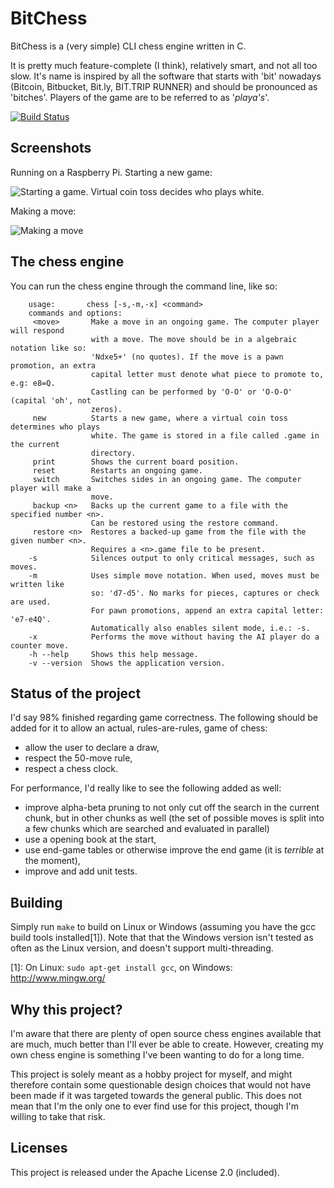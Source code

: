 BitChess
===========================


BitChess is a (very simple) CLI chess engine written in C.

It is pretty much feature-complete (I think), relatively smart, and not all too slow. It's name is inspired by all the software that starts with 'bit' nowadays (Bitcoin, Bitbucket, Bit.ly, BIT.TRIP RUNNER) and should be pronounced as 'bitches'. Players of the game are to be referred to as '*playa's*'.

[![Build Status](https://travis-ci.org/monkeyinmysoup/BitChess.svg?branch=master)](https://travis-ci.org/monkeyinmysoup/BitChess)

## Screenshots

Running on a Raspberry Pi.
Starting a new game:

![Starting a game. Virtual coin toss decides who plays white.](https://i.imgur.com/SjlRkk6.png)

Making a move:

![Making a move](https://i.imgur.com/epdcOpj.png)


## The chess engine

You can run the chess engine through the command line, like so:

		usage:       chess [-s,-m,-x] <command>
		commands and options:
		 <move>       Make a move in an ongoing game. The computer player will respond
					  with a move. The move should be in a algebraic notation like so:
					  'Ndxe5+' (no quotes). If the move is a pawn promotion, an extra
					  capital letter must denote what piece to promote to, e.g: e8=Q.
					  Castling can be performed by 'O-O' or 'O-O-O' (capital 'oh', not
					  zeros).
		 new          Starts a new game, where a virtual coin toss determines who plays 
					  white. The game is stored in a file called .game in the current
					  directory.
		 print        Shows the current board position.
		 reset        Restarts an ongoing game.
		 switch       Switches sides in an ongoing game. The computer player will make a
		 			  move.
		 backup <n>   Backs up the current game to a file with the specified number <n>.
		 			  Can be restored using the restore command.
		 restore <n>  Restores a backed-up game from the file with the given number <n>.
		 			  Requires a <n>.game file to be present.
		-s            Silences output to only critical messages, such as moves.
		-m            Uses simple move notation. When used, moves must be written like
	            	  so: 'd7-d5'. No marks for pieces, captures or check are used.
	            	  For pawn promotions, append an extra capital letter: 'e7-e4Q'.
	            	  Automatically also enables silent mode, i.e.: -s.
		-x            Performs the move without having the AI player do a counter move.
		-h --help     Shows this help message.
		-v --version  Shows the application version.



## Status of the project

I'd say 98% finished regarding game correctness. The following should be added for it to allow an actual, rules-are-rules, game of chess:

- allow the user to declare a draw,
- respect the 50-move rule,
- respect a chess clock.

For performance, I'd really like to see the following added as well:
- improve alpha-beta pruning to not only cut off the search in the current chunk, but in other chunks as well (the set of possible moves is split into a few chunks which are searched and evaluated in parallel)
- use a opening book at the start,
- use end-game tables or otherwise improve the end game (it is *terrible* at the moment),
- improve and add unit tests.



## Building

Simply run `make` to build on Linux or Windows (assuming you have the gcc build tools installed[1]). Note that that the Windows version isn't tested as often as the Linux version, and doesn't support multi-threading.

[1]: On Linux: `sudo apt-get install gcc`, on Windows: http://www.mingw.org/


## Why this project?

I'm aware that there are plenty of open source chess engines available that are much, much better than I'll ever be able to create. However, creating my own chess engine is something I've been wanting to do for a long time.

This project is solely meant as a hobby project for myself, and might therefore contain some questionable design choices that would not have been made if it was targeted towards the general public. This does not mean that I'm the only one to ever find use for this project, though I'm willing to take that risk.



## Licenses

This project is released under the Apache License 2.0 (included).
